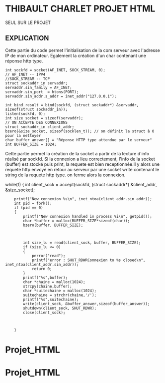 # THIBAULT CHARLET PROJET HTML

SEUL SUR LE PROJET

## EXPLICATION

Cette partie du code permet l'initialisation de la com serveur avec l'adresse IP de mon ordinateur. Egalement la création d'un char contenant une réponse http type.

    int sockfd = socket(AF_INET, SOCK_STREAM, 0);
    // AF_INET -- IPV4
    //SOCK_STREAM -- TCP
    struct sockaddr_in servaddr;
    servaddr.sin_family = AF_INET;
    servaddr.sin_port  = htons(PORT);
    servaddr.sin_addr.s_addr = inet_addr("127.0.0.1");

    int bind_result = bind(sockfd, (struct sockaddr*) &servaddr, sizeof(struct sockaddr_in));
    listen(sockfd, 0);
    int size_socket = sizeof(servaddr);
    // ON ACCEPTE DES CONNEXIONS
    struct sockaddr_in client_addr;
    bzero(&size_socket, sizeof(socklen_t)); // on définit la struct à 0 pour la nettoyer
    char buffer_answer[] = "Réponse HTTP type attendue par le serveur"
    int BUFFER_SIZE = 1024;
    

Cette partie permet la création de la socket a partir de la lecture d'info réalisé par sockfd. Si la connexion a lieu correctement, l'info de la socket (buffer) est stocké puis print, la requete est bien receptionnée.Il y alors une requete http envoyé en retour au serveur par une socket write contenant le string de la requete http type. on ferme alors la connexion.
    
 while(1)
    {
        int client_sock = accept(sockfd, (struct sockaddr*) &client_addr, &size_socket);

        printf("New connexion %s\n", inet_ntoa(client_addr.sin_addr));
        int pid = fork();
        if (pid == 0)
        {
            printf("New connexion handled in process %i\n", getpid());
            char *buffer = malloc(BUFFER_SIZE*sizeof(char));
            bzero(buffer, BUFFER_SIZE);

          
            
            int size_lu = read(client_sock, buffer, BUFFER_SIZE);
            if (size_lu <= 0)
            {
                perror("read");
                printf("error : SHUT_RDWRConnexion to %s closed\n", inet_ntoa(client_addr.sin_addr));
                return 0;
            }
            printf("%s",buffer);
            char *chaine = malloc(1024);
            strcpy(chaine,buffer);
            char *suitechaine = malloc(1024);
            suitechaine = strchr(chaine,'/');
            printf("%s",suitechaine);
            write(client_sock, &buffer_answer,sizeof(buffer_answer));
            shutdown(client_sock, SHUT_RDWR);  
            close(client_sock);

            

        }   
# Projet_HTML
# Projet_HTML
